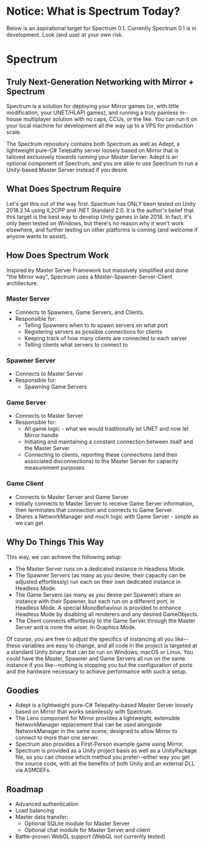 # Notice: What is Spectrum Today?

Below is an aspirational target for Spectrum 0.1. Currently Spectrum 0.1 is in development. Look (and use) at your own risk.

# Spectrum

## Truly Next-Generation Networking with Mirror + Spectrum

Spectrum is a solution for deploying your Mirror games (or, with little modification, your UNET/HLAPI games), and running a truly painless in-house multiplayer solution with no caps, CCUs, or the like. You can run it on your local machine for development all the way up to a VPS for production scale.

The Spectrum repository contains both Spectrum as well as Adept, a lightweight pure-C# Telepathy server loosely based on Mirror that is tailored exclusively towards running your Master Server. Adept is an optional component of Spectrum, and you are able to use Spectrum to run a Unity-based Master Server instead if you desire.

## What Does Spectrum Require

Let's get this out of the way first. Spectrum has ONLY been tested on Unity 2018.2.14 using IL2CPP and .NET Standard 2.0. It is the author's belief that this target is the best way to develop Unity games in late 2018. In fact, it's only been tested on Windows, but there's no reason why it won't work elsewhere, and further testing on other platforms is coming (and welcome if anyone wants to assist).

## How Does Spectrum Work

Inspired by Master Server Framework but massively simplified and done "the Mirror way", Spectrum uses a Master-Spawner-Server-Client architecture.

### Master Server

- Connects to Spawners, Game Servers, and Clients.
- Responsible for:
  - Telling Spawners when to to spawn servers on what port
  - Registering servers as possible connections for clients
  - Keeping track of how many clients are connected to each server
  - Telling clients what servers to connect to

### Spawner Server

- Connects to Master Server
- Responsible for:
  - Spawning Game Servers

### Game Server

- Connects to Master Server
- Responsible for:
  - All game logic - what we would traditionally let UNET and now let Mirror handle
  - Initiating and maintaining a constant connection between itself and the Master Server
  - Connecting to clients, reporting these connections (and their associated disconnections) to the Master Server for capacity measurement purposes

### Game Client

- Connects to Master Server and Game Server
- Initially connects to Master Server to receive Game Server information, then terminates that connection and connects to Game Server.
- Shares a NetworkManager and much logic with Game Server - simple as we can get.

## Why Do Things This Way

This way, we can achieve the following setup:

- The Master Server runs on a dedicated instance in Headless Mode.
- The Spawner Servers (as many as you desire, their capacity can be adjusted effortlessly) run each on their own dedicated instance in Headless Mode.
- The Game Servers (as many as you desire per Spawner) share an instance with their Spawner, but each run on a different port, in Headless Mode. A special MonoBehaviour is provided to enhance Headless Mode by disabling all renderers and any desired GameObjects.
- The Client connects effortlessly to the Game Server through the Master Server and is none the wiser. In Graphics Mode.

Of course, you are free to adjust the specifics of instancing all you like--these variables are easy to change, and all code in the project is targeted at a standard Unity binary that can be run on Windows, macOS or Linux. You could have the Master, Spawner and Game Servers all run on the same instance if you like--nothing is stopping you but the configuration of ports and the hardware necessary to achieve performance with such a setup.

## Goodies

- Adept is a lightweight pure-C# Telepathy-based Master Server loosely based on Mirror that works seamlessly with Spectrum.
- The Lens component for Mirror provides a lightweight, extensible NetworkManager replacement that can be used alongside NetworkManager in the same scene, designed to allow Mirror to connect to more than one server.
- Spectrum also provides a First-Person example game using Mirror.
- Spectrum is provided as a Unity project basis as well as a UnityPackage file, so you can choose which method you prefer--either way you get the source code, with all the benefits of both Unity and an external DLL via ASMDEFs.

## Roadmap

- Advanced authentication
- Load balancing
- Master data transfer:
  - Optional SQLite module for Master Server
  - Optional chat module for Master Server and client
- Battle-proven WebGL support (WebGL not currently tested)